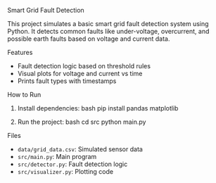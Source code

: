 Smart Grid Fault Detection

This project simulates a basic smart grid fault detection system using Python. It detects common faults like under-voltage, overcurrent, and possible earth faults based on voltage and current data.

Features

- Fault detection logic based on threshold rules
- Visual plots for voltage and current vs time
- Prints fault types with timestamps

How to Run

1. Install dependencies:
bash
pip install pandas matplotlib

2. Run the project:
bash
cd src
python main.py


Files

- `data/grid_data.csv`: Simulated sensor data
- `src/main.py`: Main program
- `src/detector.py`: Fault detection logic
- `src/visualizer.py`: Plotting code
